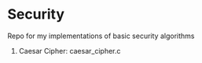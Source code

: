 Security
========

Repo for my implementations of basic security algorithms

1. Caesar Cipher: caesar_cipher.c
